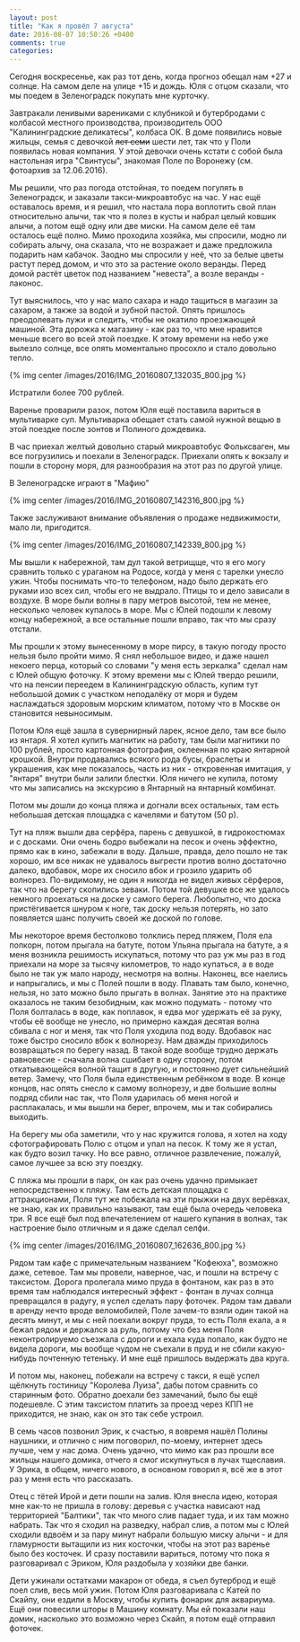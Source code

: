 ```yaml
---
layout: post
title: "Как я провёл 7 августа"
date: 2016-08-07 10:50:26 +0400
comments: true
categories: 
---
```

Сегодня воскресенье, как раз тот день, когда прогноз обещал нам +27 и солнце. На самом деле на улице +15 и дождь. Юля с отцом сказали, что мы поедем в Зеленоградск покупать мне курточку.

Завтракали ленивыми варениками с клубникой и бутербродами с колбасой местного производства, производитель ООО "Калининградские деликатесы", колбаса ОК. В доме появились новые жильцы, семья с девочкой ~~лет семи~~ шести лет, так что у Поли появилась новая компания. У этой девочки очень кстати с собой была настольная игра "Свинтусы", знакомая Поле по Воронежу (см. фотоархив за 12.06.2016).

Мы решили, что раз погода отстойная, то поедем погулять в Зеленоградск, и заказали такси-микроавтобус на час. У нас ещё оставалось время, и я решил, что настала пора воплотить свой план относительно алычи, так что я полез в кусты и набрал целый ковшик алычи, а потом ещё одну или две миски. На самом деле её там осталось ещё полно. Мимо проходила хозяйка, мы спросили, модно ли собирать алычу, она сказала, что не возражает и даже предложила подарить нам кабачок. Заодно мы спросили у неё, что за белые цветы растут перед домом, и что это за растение около веранды. Перед домой растёт цветок под названием "невеста", а возле веранды - лаконос.

Тут выяснилось, что у нас мало сахара и надо тащиться в магазин за сахаром, а также за водой  и зубной пастой. Опять пришлось преодолевать лужи и следить, чтобы не окатило проезжающей машиной. Эта дорожка к магазину - как раз то, что мне нравится меньше всего во всей этой поездке. К этому времени на небо уже вылезло солнце, все опять моментально просохло и стало довольно тепло.

{% img center /images/2016/IMG_20160807_132035_800.jpg %}

Истратили более 700 рублей.

Варенье проварили разок, потом Юля ещё поставила вариться в мультиварке суп. Мультиварка обещает стать самой нужной вещью в этой поездке после зонтов и Полиного дождевика. 

В час приехал желтый довольно старый микроавтобус Фольксваген, мы все погрузились и поехали в Зеленоградск. Приехали опять к вокзалу и пошли в сторону моря, для разнообразия на этот раз по другой улице.

В Зеленоградске играют в "Мафию"

{% img center /images/2016/IMG_20160807_142316_800.jpg %}

Также заслуживают внимание объявления о продаже недвижимости, мало ли, пригодится.

{% img center /images/2016/IMG_20160807_142339_800.jpg %}

Мы вышли к набережной, там дул такой ветрищще, что я его могу сравнить только с ураганом на Родосе, когда у меня с тарелки унесло ужин. Чтобы поснимать что-то телефоном, надо было держать его руками изо всех сил, чтобы его не выдрало. Птицы то и дело зависали в воздухе. В море были волны в пару метров высотой, тем не менее, несколько человек купалось в море. Мы с Юлей подошли к левому концу набережной, а все остальные пошли вправо, так что мы сразу отстали.

Мы прошли к этому вынесенному в море пирсу, в такую погоду просто нельзя было пройти мимо. Я снял небольшое видео, и даже нашел некоего перца, который со словами "у меня есть зеркалка" сделал нам с Юлей общую фоточку. К этому времени мы с Юлей твердо решили, что на пенсии переедем в Калининградскую область, купим тут небольшой домик с участком неподалёку от моря и будем наслаждаться здоровым морским климатом, потому что в Москве он становится невыносимым.

Потом Юля ещё зашла в сувернирный ларек, ясное дело, там все было из янтаря. Я хотел купить магнитик на работу, там были магнитики по 100 рублей, просто картонная фотография, оклеенная по краю янтарной крошкой. Внутри продавались всякого рода бусы, браслеты и украшения, как мне показалось, часть из них - откровенная имитация, у "янтаря" внутри были залили блестки. Юля ничего не купила, потому что мы записались на экскурсию в Янтарный на янтарный комбинат.

Потом мы дошли до конца пляжа и догнали всех остальных, там есть небольшая детская площадка с качелями и батутом (50 р).

Тут на пляж вышли два серфёра, парень с девушкой, в гидрокостюмах и с досками. Они очень бодро выбежали на песок и очень эффектно, прямо как в кино, забежали в воду. Дальше, правда, дело пошло не так хорошо, им все никак не удавалось выгрести против волно достаточно далеко, вдобавок, море их сносило вбок и грозило ударить об волнорез. По-видимому, не один я никогда не видел живых сёрферов, так что на берегу скопились зеваки. Потом той девушке все же удалось немного проехаться на доске у самого берега. Любопытно, что доска пристёгивается шнуром к ноге, так доску нельзя потерять, но зато появляется шанс получить своей же доской по голове. 

Мы некоторое время бестолково толклись перед пляжем, Поля ела попкорн, потом прыгала на батуте, потом Ульяна прыгала на батуте, а я меня возникла решимость искупаться, потому что раз уж мы раз в год приехали на море за тысячу километров, то надо купаться, а в воде было не так уж мало народу, несмотря на волны. Наконец, все наелись и напрыгались, и мы с Полей пошли в воду. Плавать там было, конечно, нельзя, но зато можно было прыгать в волнах. Занятие это на практике оказалось не таким безобидным, как можно подумать - потому что Поля болталась в воде, как поплавок, я едва мог удержать её за руку, чтобы её вообще не унесло, но примерно каждая десятая волна сбивала с ног и меня, так что Поля уходила под воду. Вдобавок нас тоже быстро сносило вбок к волнорезу. Нам дважды приходилось возвращаться по берегу назад. В такой воде вообще трудно держать равновесие - сначала волна сшибает в одну сторону, потом откатывающейся волной тащит в другую, и постоянно дует сильнейший ветер. Замечу, что Поля была единственным ребёнком в воде. В конце концов, нас опять снесло к самому волнорезу, и две большие волны подряд сбили нас так, что Поля ударилась об меня ногой и расплакалась, и мы вышли на берег, впрочем, мы и так собирались выходить. 

На берегу мы оба заметили, что у нас кружится голова, я хотел на ходу сфотографировать Полю с отцом и упал на песок. К тому же я устал, как будто возил тачку. Но все равно, отличное развлечение, пожалуй, самое лучшее за всю эту поездку.

С пляжа мы прошли в парк, он как раз очень удачно примыкает непосредственно к пляжу. Там есть детская площадка с аттракционами, Поля тут же побежала на эти прыжки на двух верёвках, не знаю, как их правильно называют, там ещё была очередь человека три. Я все ещё был под впечателением от нашего купания в волнах, так настроение было отличным и я даже сделал селфи.

{% img center /images/2016/IMG_20160807_162636_800.jpg %}

Рядом там кафе с примечательным названием "Кофеюха", возможно даже, сетевое. Там мы провели, наверное, час, и пошли на встречу с таксистом. Дорога пролегала мимо пруда в фонтаном, как раз в это время там наблюдался интересный эффект - фонтан в лучах солнца превращался в радугу, я успел сделать пару фоточек. Рядом там давали в аренду нечто вроде веломобилей, Поле зачем-то взяли один такой на десять минут, и мы с ней поехали вокруг пруда, то есть Поля ехала, а я бежал рядом и держался за руль, потому что без меня Поля неконтролируемо съезжала с дороги и ехала куда попало, как будто не видела дороги, мы вообще чудом не съехали в пруд и не сбили какую-нибудь почтенную тетеньку. И мне ещё пришлось выдержать два круга.

И потом мы, наконец, побежали на встречу с такси, я ещё успел щёлкнуть гостиницу "Королева Луиза", дабы потом сравнить со старинным фото. Обратно доехали без замечаний, было бы ещё подешевле. С этим таксистом платить за проезд через КПП не приходится, не знаю, как он это так себе устроил.

В семь часов позвонил Эрик, к счастью, я вовремя нашёл Полины наушники, и отлично с ним поговорил, по-моему, интернет здесь лучше, чем у нас дома. Очень удачно, что мимо как раз прошли все жильцы нашего домика, отчего я смог искупнуться в лучах тщеславия. У Эрика, в общем, ничего нового, в основном говорил я, всё же в этот раз у меня есть что рассказать.

Отец с тётей Ирой и дети пошли на залив. Юля внесла идею, которая мне как-то не пришла в голову: деревья с участка нависают над территорией "Балтики", так что много слив падает туда, и их там можно набрать. Так что я сходил на разведку, набрал слив, а потом мы с Юлей сходили вдвоём и за пару минут набрали большую миску алычи - и для гламурности вытащили из них косточки, чтобы на этот раз варенье было без косточек. И сразу поставили вариться, потому что пока я разговаривал с Эриком, Юля раздобыла у хозяйки две банки.

Дети ужинали остатками макарон от обеда, я съел бутерброд и ещё поел слив, весь мой ужин. Потом Юля разговаривала с Катей по Скайпу, они ездили в Москву, чтобы купить фонарик для аквариума. Ещё они повесили шторы в Машину комнату. Мы ей показали наш домик, насколько это возможно через Скайп, я потом ещё отправил фоточек.